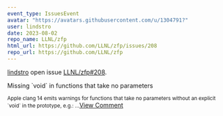 ```yaml
---
event_type: IssuesEvent
avatar: "https://avatars.githubusercontent.com/u/1304791?"
user: lindstro
date: 2023-08-02
repo_name: LLNL/zfp
html_url: https://github.com/LLNL/zfp/issues/208
repo_url: https://github.com/LLNL/zfp
---
```


<a href='https://github.com/lindstro' target='_blank'>lindstro</a> open issue <a href='https://github.com/LLNL/zfp/issues/208' target='_blank'>LLNL/zfp#208</a>.

<p>Missing `void` in functions that take no parameters</p><small>Apple clang 14 emits warnings for functions that take no parameters without an explicit `void` in the prototype, e.g.:...</small><a href='https://github.com/LLNL/zfp/issues/208' target='_blank'>View Comment</a>
